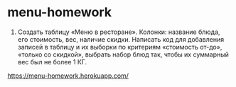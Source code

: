 # menu-homework

1. Создать таблицу «Меню в ресторане». Колонки: название блюда, его стоимость, вес, наличие скидки. Написать код для добавления записей в таблицу и их выборки по критериям «стоимость от-до», «только со скидкой», выбрать набор блюд так, чтобы их суммарный вес был не более 1 КГ.

https://menu-homework.herokuapp.com/
